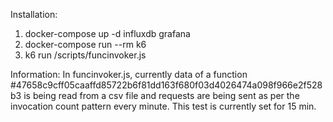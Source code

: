 Installation:
1. docker-compose up -d influxdb grafana
2. docker-compose run --rm k6 
3. k6 run /scripts/funcinvoker.js


Information:
In funcinvoker.js, currently data of a function #47658c9cff05caaffd85722b6f81dd163f680f03d4026474a098f966e2f528b3 is being read from a csv file and requests are being sent as per the invocation count pattern every minute. This test is currently set for 15 min.